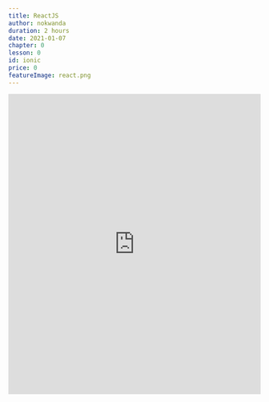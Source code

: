 ```yaml
---
title: ReactJS
author: nokwanda
duration: 2 hours
date: 2021-01-07
chapter: 0
lesson: 0
id: ionic
price: 0
featureImage: react.png
---
```


<iframe width="100%" height="600" src="https://www.youtube.com/embed/1tj811XDsNk" title="YouTube video player" frameborder="0" allow="accelerometer; autoplay; clipboard-write; encrypted-media; gyroscope; picture-in-picture" allowfullscreen></iframe>